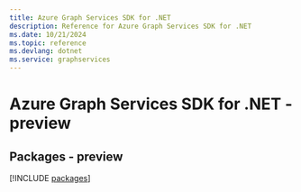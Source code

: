 ```yaml
---
title: Azure Graph Services SDK for .NET
description: Reference for Azure Graph Services SDK for .NET
ms.date: 10/21/2024
ms.topic: reference
ms.devlang: dotnet
ms.service: graphservices
---
```

# Azure Graph Services SDK for .NET - preview
## Packages - preview
[!INCLUDE [packages](graph-services-index.md)]
